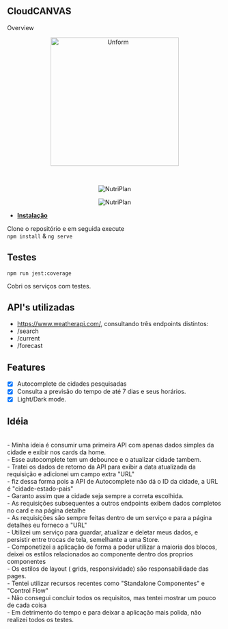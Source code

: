 ## CloudCANVAS

Overview

<p align="center">
  <a href="https://unform.dev">
    <img src="https://i.imgur.com/oCLkgL1.png" height="auto" width="300" alt="Unform" />
    
  </a>
</p>

<br>
<p align="center">
   <img src="https://i.imgur.com/gUUrGGe.png" height="auto" width="auto" alt="NutriPlan"/>
  
</p>
<p align="center">
   <img src="https://i.imgur.com/uvERv7n.png" height="auto" width="auto" alt="NutriPlan"/>
</p>

- **[Instalação]()**

Clone o repositório e em seguida execute
<br>
```npm install``` & ```ng serve```

## Testes

```npm run jest:coverage```

Cobri os serviços com testes.

## API's utilizadas

- https://www.weatherapi.com/,  consultando três endpoints distintos:
- /search
- /current
- /forecast

## Features

- [x] Autocomplete de cidades pesquisadas
- [x] Consulta a previsão do tempo de até 7 dias e seus horários.
- [x] Light/Dark mode. 

## Idéia

<br>
- Minha ideia é consumir uma primeira API com apenas dados simples da cidade e exibir nos cards da home.
<br>
- Esse autocomplete tem um debounce e o atualizar cidade tambem.
<br>
- Tratei os dados de retorno da API para exibir a data atualizada da requisição e adicionei um campo extra "URL"
<br>
 - fiz dessa forma pois a API de Autocomplete não dá o ID da cidade, a URL é "cidade-estado-pais"
<br>
- Garanto assim que a cidade seja sempre a correta escolhida.
<br>
- As requisições subsequentes a outros endpoints exibem dados completos no card e na página detalhe
<br>
- As requisições são sempre feitas dentro de um serviço e para a página detalhes eu forneco a "URL"
<br>
- Utilizei um serviço para guardar, atualizar e deletar meus dados, e persistir entre trocas de tela, semelhante a uma Store.
<br>
- Componetizei a aplicação de forma a poder utilizar a maioria dos blocos, deixei os estilos relacionados ao componente dentro dos proprios componentes
<br>
- Os estilos de layout ( grids, responsividade) são responsabilidade das pages.
<br>
- Tentei utilizar recursos recentes como "Standalone Componentes" e "Control Flow"
<br>
- Não consegui concluir todos os requisitos, mas tentei mostrar um pouco de cada coisa
<br>
- Em detrimento do tempo e para deixar a aplicação mais polida, não realizei todos os testes.


